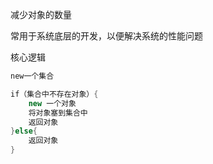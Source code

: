 减少对象的数量

常用于系统底层的开发，以便解决系统的性能问题



核心逻辑

```java
new一个集合

if（集合中不存在对象）{
    new 一个对象
    将对象塞到集合中
    返回对象
}else{
    返回对象
}
```





